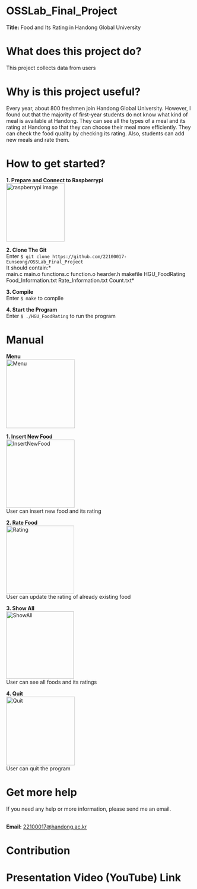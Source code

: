 # OSSLab_Final_Project
**Title:** Food and Its Rating in Handong Global University

# What does this project do? 
This project collects data from users

# Why is this project useful? 
Every year, about 800 freshmen join Handong Global University. 
However, I found out that the majority of first-year students do not know what kind of meal is available at Handong.
They can see all the types of a meal and its rating at Handong so that they can choose their meal more efficiently. They can check the food quality by checking its rating. 
Also, students can add new meals and rate them. 

# How to get started?
**1. Prepare and Connect to Raspberrypi**
<br><img width="157" alt="raspberrypi image" src="https://user-images.githubusercontent.com/103619332/171323196-6655ab29-52c5-410a-8bee-326044effe7e.png">

**2. Clone The Git**
<br/>    Enter `$ git clone https://github.com/22100017-Eunseong/OSSLab_Final_Project`
<br/>    It should contain:* 
<br/>    main.c main.o functions.c function.o hearder.h makefile HGU_FoodRating 
<br/>    Food_Information.txt Rate_Information.txt Count.txt*

**3. Compile**
<br>    Enter `$ make` to compile

**4. Start the Program**
<br/>    Enter `$ ./HGU_FoodRating` to run the program


# Manual
**Menu**
<br/>    <img width="185" alt="Menu" src="https://user-images.githubusercontent.com/103619332/171324330-e157ea65-06ea-4a9c-9223-1ff723eecc5d.png">

**1. Insert New Food**
<br/>    <img width="184" alt="InsertNewFood" src="https://user-images.githubusercontent.com/103619332/171324675-41329428-da00-46dd-b339-36324842f6e6.png">
<br/>    User can insert new food and its rating


**2. Rate Food**
<br/>    <img width="183" alt="Rating" src="https://user-images.githubusercontent.com/103619332/171324624-dbbd14cd-6bb6-4835-bbca-481f015c3d3f.png">
<br/>    User can update the rating of already existing food


**3. Show All**
<br/>    <img width="182" alt="ShowAll" src="https://user-images.githubusercontent.com/103619332/171324666-59eddf1a-adc8-4da9-a645-59e7d770fad0.png">
<br/>    User can see all foods and its ratings

**4. Quit**
<br/>    <img width="185" alt="Quit" src="https://user-images.githubusercontent.com/103619332/171324611-2f01512c-426c-4006-974f-ac85c2a7d3f9.png">
<br/>    User can quit the program

# Get more help
If you need any help or more information, please send me an email.

<br/>    **Email:** 22100017@handong.ac.kr

# Contribution

# Presentation Video (YouTube) Link
